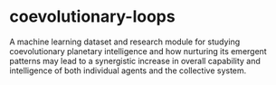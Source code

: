 # coevolutionary-loops
A machine learning dataset and research module for studying coevolutionary planetary intelligence and how nurturing its emergent patterns may lead to a synergistic increase in overall capability and intelligence of both individual agents and the collective system.
